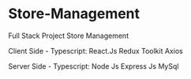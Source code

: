 # Store-Management
Full Stack Project Store Management

Client Side - Typescript:
React.Js
Redux Toolkit
Axios


Server Side - Typescript:
Node Js
Express Js
MySql
